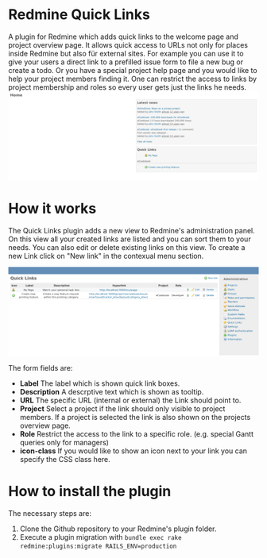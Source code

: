 # Redmine Quick Links
A plugin for Redmine which adds quick links to the welcome page and project overview page.
It allows quick access to URLs not only for places inside Redmine but also für external sites.
For example you can use it to give your users a direct link to a prefilled issue form to file a new bug or create a todo.
Or you have a special project help page and you would like to help your project members finding it. One can restrict the access to links by project membership and roles so every user gets just the links he needs. 
![Welcome page view](screenshots/welcome-page.png)

# How it works
The Quick Links plugin adds a new view to Redmine's administration panel. On this view all your created links are listed and you can sort them to your needs. You can also edit or delete existing links on this view. To create a new Link click on "New link" in the contexual menu section.

![Admin panel view](screenshots/admin-panel.png)

The form fields are:

- **Label** The label which is shown quick link boxes.
- **Description** A descrptive text which is shown as tooltip.
- **URL** The specific URL (internal or external) the Link should point to.
- **Project** Select a project if the link should only visible to project members. If a project is selected the link is also shown on the projects overview page.
- **Role** Restrict the access to the link to a specific role. (e.g. special Gantt queries only for managers)
- **icon-class** If you would like to show an icon next to your link you can specify the CSS class here.


# How to install the plugin

The necessary steps are:
1. Clone the Github repository to your Redmine's plugin folder.
1. Execute a plugin migration with `bundle exec rake redmine:plugins:migrate RAILS_ENV=production`

 
